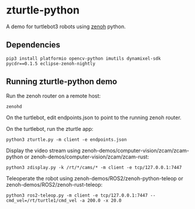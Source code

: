 # zturtle-python
A demo for turtlebot3 robots using [zenoh](http://zenoh.io) python.

## Dependencies
```
pip3 install platformio opencv-python imutils dynamixel-sdk pycdr==0.1.5 eclipse-zenoh-nightly
```

## Running zturtle-python demo

Run the zenoh router on a remote host:
```
zenohd
```

On the turtlebot, edit endpoints.json to point to the running zenoh router.

On the turtlebot, run the zturtle app:
```
python3 zturtle.py -m client -e endpoints.json
```

Display the video stream using zenoh-demos/computer-vision/zcam/zcam-python or zenoh-demos/computer-vision/zcam/zcam-rust:
```
python3 zdisplay.py -k /rt/*/cams/* -m client -e tcp/127.0.0.1:7447
```

Teleoperate the robot using zenoh-demos/ROS2/zenoh-python-teleop or zenoh-demos/ROS2/zenoh-rust-teleop:
```
python3 ros2-teleop.py -m client -e tcp/127.0.0.1:7447 --cmd_vel=/rt/turtle1/cmd_vel -a 200.0 -x 20.0
```




